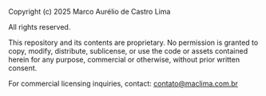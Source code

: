 Copyright (c) 2025 Marco Aurélio de Castro Lima

All rights reserved.

This repository and its contents are proprietary. 
No permission is granted to copy, modify, distribute, sublicense, or use the code or assets contained herein for any purpose, commercial or otherwise, without prior written consent.

For commercial licensing inquiries, contact: contato@maclima.com.br
